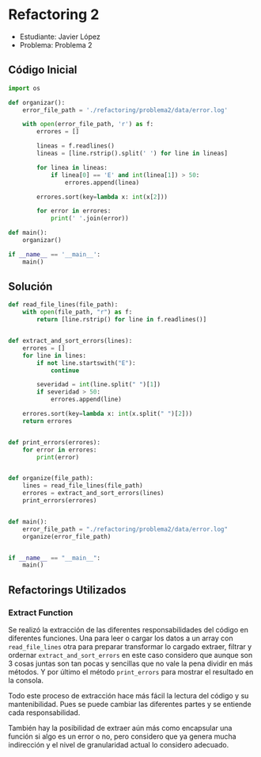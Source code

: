 # Refactoring 2

- Estudiante: Javier López
- Problema: Problema 2

## Código Inicial

```python
import os

def organizar():
    error_file_path = './refactoring/problema2/data/error.log'

    with open(error_file_path, 'r') as f:
        errores = []

        lineas = f.readlines()
        lineas = [line.rstrip().split(' ') for line in lineas]

        for linea in lineas:
            if linea[0] == 'E' and int(linea[1]) > 50:
                errores.append(linea)

        errores.sort(key=lambda x: int(x[2]))

        for error in errores:
            print(' '.join(error))

def main():
    organizar()

if __name__ == '__main__':
    main()
```


## Solución

```python
def read_file_lines(file_path):
    with open(file_path, "r") as f:
        return [line.rstrip() for line in f.readlines()]


def extract_and_sort_errors(lines):
    errores = []
    for line in lines:
        if not line.startswith("E"):
            continue

        severidad = int(line.split(" ")[1])
        if severidad > 50:
            errores.append(line)

    errores.sort(key=lambda x: int(x.split(" ")[2]))
    return errores


def print_errors(errores):
    for error in errores:
        print(error)


def organize(file_path):
    lines = read_file_lines(file_path)
    errores = extract_and_sort_errors(lines)
    print_errors(errores)


def main():
    error_file_path = "./refactoring/problema2/data/error.log"
    organize(error_file_path)


if __name__ == "__main__":
    main()
```

## Refactorings Utilizados

### Extract Function

Se realizó la extracción de las diferentes responsabilidades del código en diferentes funciones. Una para leer o cargar los datos a un array con `read_file_lines` otra para preparar transformar lo cargado extraer, filtrar y ordernar `extract_and_sort_errors` en este caso considero que aunque son 3 cosas juntas son tan pocas y sencillas que no vale la pena dividir en más métodos. Y por último el método `print_errors` para mostrar el resultado en la consola.

Todo este proceso de extracción hace más fácil la lectura del código y su mantenibilidad. Pues se puede cambiar las diferentes partes y se entiende cada responsabilidad.

También hay la posibilidad de extraer aún más como encapsular una función si algo es un error o no, pero considero que ya genera mucha indirección y el nivel de granularidad actual lo considero adecuado.
